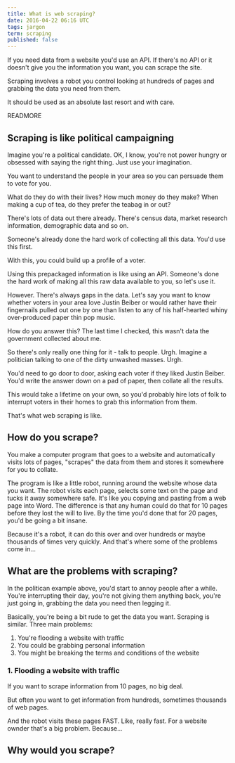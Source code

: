 ```yaml
---
title: What is web scraping?
date: 2016-04-22 06:16 UTC
tags: jargon
term: scraping
published: false
---
```


If you need data from a website you'd use an API. If there's no API or it doesn't give you the information you want, you can scrape the site.

Scraping involves a robot you control looking at hundreds of pages and grabbing the data you need from them.

It should be used as an absolute last resort and with care.

READMORE

## Scraping is like political campaigning

Imagine you're a political candidate. OK, I know, you're not power hungry or obsessed with saying the right thing. Just use your imagination.

You want to understand the people in your area so you can persuade them to vote for you.

What do they do with their lives? How much money do they make? When making a cup of tea, do they prefer the teabag in or out?

There's lots of data out there already. There's census data, market research information, demographic data and so on.

Someone's already done the hard work of collecting all this data. You'd use this first.

With this, you could build up a profile of a voter. 

Using this prepackaged information is like using an API. Someone's done the hard work of making all this raw data available to you, so let's use it.

However. There's always gaps in the data. Let's say you want to know whether voters in your area love Justin Beiber or would rather have their fingernails pulled out one by one than listen to any of his half-hearted whiny over-produced paper thin pop music.

How do you answer this? The last time I checked, this wasn't data the government collected about me.

So there's only really one thing for it - talk to people. Urgh. Imagine a politician talking to one of the dirty unwashed masses. Urgh.

You'd need to go door to door, asking each voter if they liked Justin Beiber. You'd write the answer down on a pad of paper, then collate all the results.

This would take a lifetime on your own, so you'd probably hire lots of folk to interrupt voters in their homes to grab this information from them.

That's what web scraping is like. 

## How do you scrape?

You make a computer program that goes to a website and automatically visits lots of pages, "scrapes" the data from them and stores it somewhere for you to collate.

The program is like a little robot, running around the website whose data you want. The robot visits each page, selects some text on the page and tucks it away somewhere safe. It's like you copying and pasting from a web page into Word. The difference is that any human could do that for 10 pages before they lost the will to live. By the time you'd done that for 20 pages, you'd be going a bit insane. 

Because it's a robot, it can do this over and over hundreds or maybe thousands of times very quickly. And that's where some of the problems come in...

## What are the problems with scraping?

In the politican example above, you'd start to annoy people after a while. You're interrupting their day, you're not giving them anything back, you're just going in, grabbing the data you need then legging it.

Basically, you're being a bit rude to get the data you want. Scraping is similar. Three main problems:

1. You're flooding a website with traffic
2. You could be grabbing personal information
3. You might be breaking the terms and conditions of the website

### 1. Flooding a website with traffic

If you want to scrape information from 10 pages, no big deal.

But often you want to get information from hundreds, sometimes thousands of web pages.

And the robot visits these pages FAST. Like, really fast. For a website ownder that's a big problem. Because...




## Why would you scrape?





